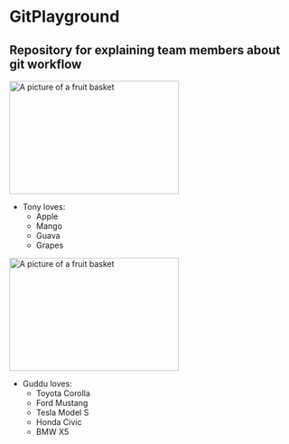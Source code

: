 # GitPlayground
## Repository for explaining team members about git workflow


<img src="https://source.unsplash.com/random/300x300/?fruit" alt="A picture of a fruit basket" width="300" height="200">

- Tony loves:
  - Apple
  - Mango
  - Guava
  - Grapes
 

<img src="https://source.unsplash.com/random/300x300/?vehicle" alt="A picture of a fruit basket" width="300" height="200">


- Guddu loves:
  - Toyota Corolla
  - Ford Mustang
  - Tesla Model S
  - Honda Civic
  - BMW X5
